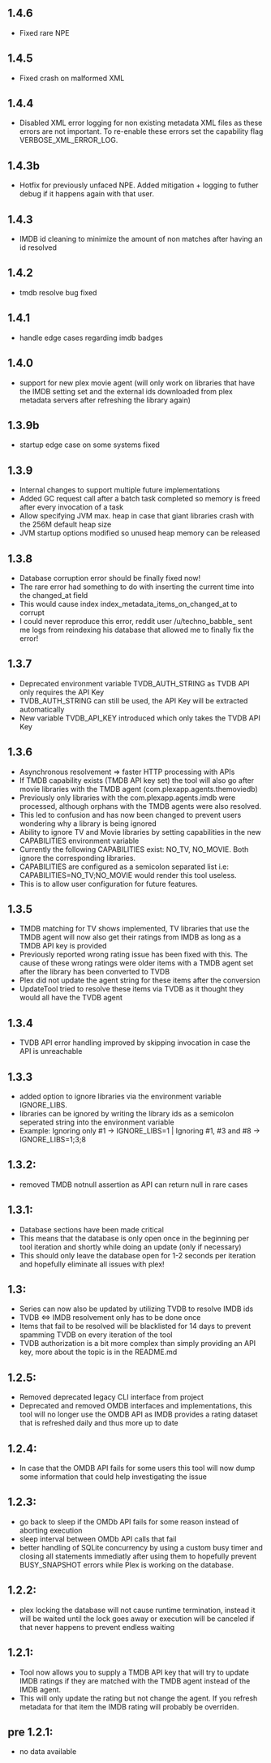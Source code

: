 ## 1.4.6
- Fixed rare NPE

## 1.4.5
- Fixed crash on malformed XML

## 1.4.4
- Disabled XML error logging for non existing metadata XML files as these errors are not important. To re-enable these errors set the capability flag VERBOSE_XML_ERROR_LOG.

## 1.4.3b
- Hotfix for previously unfaced NPE. Added mitigation + logging to futher debug if it happens again with that user.

## 1.4.3
- IMDB id cleaning to minimize the amount of non matches after having an id resolved

## 1.4.2
- tmdb resolve bug fixed

## 1.4.1
- handle edge cases regarding imdb badges

## 1.4.0
- support for new plex movie agent (will only work on libraries that have the IMDB setting set and the external ids downloaded from plex metadata servers after refreshing the library again)

## 1.3.9b
- startup edge case on some systems fixed

## 1.3.9
- Internal changes to support multiple future implementations
- Added GC request call after a batch task completed so memory is freed after every invocation of a task
- Allow specifying JVM max. heap in case that giant libraries crash with the 256M default heap size
- JVM startup options modified so unused heap memory can be released

## 1.3.8
- Database corruption error should be finally fixed now!
- The rare error had something to do with inserting the current time into the changed_at field
- This would cause index index_metadata_items_on_changed_at to corrupt
- I could never reproduce this error, reddit user /u/techno_babble_ sent me logs from reindexing his database that allowed me to finally fix the error!

## 1.3.7
 - Deprecated environment variable TVDB_AUTH_STRING as TVDB API only requires the API Key
 - TVDB_AUTH_STRING can still be used, the API Key will be extracted automatically
 - New variable TVDB_API_KEY introduced which only takes the TVDB API Key

## 1.3.6
- Asynchronous resolvement => faster HTTP processing with APIs
- If TMDB capability exists (TMDB API key set) the tool will also go after movie libraries with the TMDB agent (com.plexapp.agents.themoviedb)
- Previously only libraries with the com.plexapp.agents.imdb were processed, although orphans with the TMDB agents were also resolved.
- This led to confusion and has now been changed to prevent users wondering why a library is being ignored
- Ability to ignore TV and Movie libraries by setting capabilities in the new CAPABILITIES environment variable
- Currently the following CAPABILITIES exist: NO_TV, NO_MOVIE. Both ignore the corresponding libraries.
- CAPABILITIES are configured as a semicolon separated list i.e: CAPABILITIES=NO_TV;NO_MOVIE would render this tool useless.
- This is to allow user configuration for future features.

## 1.3.5
  - TMDB matching for TV shows implemented, TV libraries that use the TMDB agent will now also get their ratings from IMDB as long as a TMDB API key is provided
  - Previously reported wrong rating issue has been fixed with this. The cause of these wrong ratings were older items with a TMDB agent set after the library has been converted to TVDB
  - Plex did not update the agent string for these items after the conversion
  - UpdateTool tried to resolve these items via TVDB as it thought they would all have the TVDB agent

## 1.3.4
  - TVDB API error handling improved by skipping invocation in case the API is unreachable

## 1.3.3
  - added option to ignore libraries via the environment variable IGNORE_LIBS.
  - libraries can be ignored by writing the library ids as a semicolon seperated string into the environment variable
  - Example: Ignoring only #1 -> IGNORE_LIBS=1 | Ignoring #1, #3 and #8 -> IGNORE_LIBS=1;3;8

## 1.3.2:
  - removed TMDB notnull assertion as API can return null in rare cases

## 1.3.1:
  - Database sections have been made critical
  - This means that the database is only open once in the beginning per tool iteration and shortly while doing an update (only if necessary)
  - This should only leave the database open for 1-2 seconds per iteration and hopefully eliminate all issues with plex!

## 1.3:
  - Series can now also be updated by utilizing TVDB to resolve IMDB ids
  - TVDB <=> IMDB resolvement only has to be done once
  - Items that fail to be resolved will be blacklisted for 14 days to prevent spamming TVDB on every iteration of the tool
  - TVDB authorization is a bit more complex than simply providing an API key, more about the topic is in the README.md

## 1.2.5:
  - Removed deprecated legacy CLI interface from project
  - Deprecated and removed OMDB interfaces and implementations, this tool will no longer use the OMDB API as IMDB provides a rating dataset that is refreshed daily and thus more up to date

## 1.2.4:
  - In case that the OMDB API fails for some users this tool will now dump some information that could help investigating the issue

## 1.2.3:
  - go back to sleep if the OMDb API fails for some reason instead of aborting execution
  - sleep interval between OMDb API calls that fail
  - better handling of SQLite concurrency by using a custom busy timer and closing all statements immediatly after using them to hopefully prevent BUSY_SNAPSHOT errors while Plex is working on the database.

## 1.2.2:
  - plex locking the database will not cause runtime termination, instead it will be waited until the lock goes away or execution will be canceled if that never happens to prevent endless waiting

## 1.2.1:
  - Tool now allows you to supply a TMDB API key that will try to update IMDB ratings if they are matched with the TMDB agent instead of the IMDB agent.
  - This will only update the rating but not change the agent. If you refresh metadata for that item the IMDB rating will probably be overriden.


## pre 1.2.1:
  - no data available
